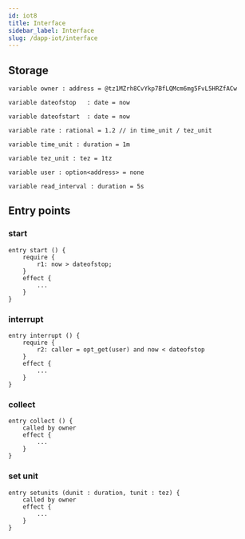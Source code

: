```yaml
---
id: iot8
title: Interface
sidebar_label: Interface
slug: /dapp-iot/interface
---
```


## Storage

```archetype
variable owner : address = @tz1MZrh8CvYkp7BfLQMcm6mg5FvL5HRZfACw
```

```archetype
variable dateofstop   : date = now
```

```archetype
variable dateofstart  : date = now
```

```archetype
variable rate : rational = 1.2 // in time_unit / tez_unit
```

```archetype
variable time_unit : duration = 1m
```

```archetype
variable tez_unit : tez = 1tz
```

```archetype
variable user : option<address> = none
```

```archetype
variable read_interval : duration = 5s
```

## Entry points

### start

```archetype
entry start () {
    require {
        r1: now > dateofstop;
    }
    effect {
        ...
    }
}
```

### interrupt

```archetype
entry interrupt () {
    require {
        r2: caller = opt_get(user) and now < dateofstop
    }
    effect {
        ...
    }
}
```

### collect

```archetype
entry collect () {
    called by owner
    effect {
        ...
    }
}
```

### set unit

```archetype
entry setunits (dunit : duration, tunit : tez) {
    called by owner
    effect {
        ...
    }
}
```